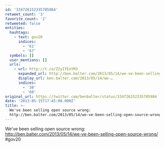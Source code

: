 ```yaml
---
id: '334726152335785984'
retweet_count: '3'
favorite_count: '2'
retweeted: false
entities:
  hashtags:
    - text: gov20
      indices:
        - '61'
        - '67'
  symbols: []
  user_mentions: []
  urls:
    - url: http://t.co/ZIyIfExYM3
      expanded_url: http://ben.balter.com/2013/05/14/we-ve-been-selling-open-source-wrong/
      display_url: ben.balter.com/2013/05/14/we-…
      indices:
        - '38'
        - '60'
original_url: https://twitter.com/benbalter/status/334726152335785984
date: '2013-05-15T17:45:08.000Z'
title: >-
  We've been selling open source wrong:
  http://ben.balter.com/2013/05/14/we-ve-been-selling-open-source-wrong/…
---
```


We've been selling open source wrong: http://ben.balter.com/2013/05/14/we-ve-been-selling-open-source-wrong/ #gov20